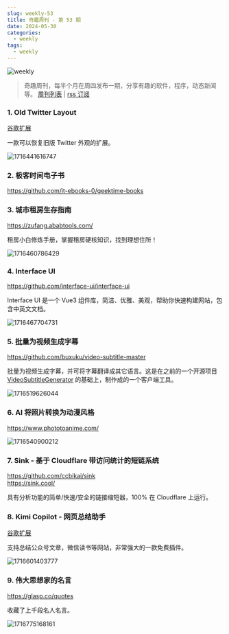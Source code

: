 ```yaml
---
slug: weekly-53
title: 奇趣周刊 - 第 53 期
date: 2024-05-30
categories:
  - weekly
tags:
  - weekly
---
```


![weekly](https://imgurl.zishu.me/weekly.webp)

> 奇趣周刊，每半个月在周四发布一期，分享有趣的软件，程序，动态新闻等。 [周刊列表](/categories/weekly/) | [rss 订阅](/categories/weekly/index.xml)

### 1. Old Twitter Layout

[谷歌扩展](https://chromewebstore.google.com/detail/jgejdcdoeeabklepnkdbglgccjpdgpmf)

一款可以恢复旧版 Twitter 外观的扩展。

![1716441616747](https://imgurl.zishu.me/2024/05/1716441616747.webp)

### 2. 极客时间电子书

https://github.com/it-ebooks-0/geektime-books

### 3. 城市租房生存指南

https://zufang.ababtools.com/

租房小白修炼手册，掌握租房硬核知识，找到理想住所！

![1716460786429](https://imgurl.zishu.me/2024/05/1716460786429.webp)

### 4. Interface UI

https://github.com/interface-ui/interface-ui

Interface UI 是一个 Vue3 组件库，简洁、优雅、美观，帮助你快速构建网站，包含中英文文档。

![1716467704731](https://imgurl.zishu.me/2024/05/1716467704731.webp)

### 5. 批量为视频生成字幕

https://github.com/buxuku/video-subtitle-master

批量为视频生成字幕，并可将字幕翻译成其它语言。这是在之前的一个开源项目 [VideoSubtitleGenerator](https://github.com/buxuku/VideoSubtitleGenerator) 的基础上，制作成的一个客户端工具。

![1716519626044](https://imgurl.zishu.me/2024/05/1716519626044.webp)

### 6. AI 将照片转换为动漫风格

https://www.phototoanime.com/

![1716540900212](https://imgurl.zishu.me/2024/05/1716540900212.webp)

### 7. Sink - 基于 Cloudflare 带访问统计的短链系统

https://github.com/ccbikai/sink  
https://sink.cool/  

具有分析功能的简单/快速/安全的链接缩短器，100% 在 Cloudflare 上运行。

### 8. Kimi Copilot - 网页总结助手

[谷歌扩展](https://chromewebstore.google.com/detail/icmdpfpmbfijfllafmfogmdabhijlehn)

支持总结公众号文章，微信读书等网站，非常强大的一款免费插件。

![1716601403777](https://imgurl.zishu.me/2024/05/1716601403777.webp)

### 9. 伟大思想家的名言

https://glasp.co/quotes

收藏了上千段名人名言。

![1716775168161](https://imgurl.zishu.me/2024/05/1716775168161.webp)